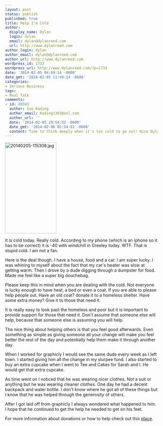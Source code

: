 ```yaml
---
layout: post
status: publish
published: true
title: Help I'm Cold
author:
  display_name: Dylan
  login: dylan
  email: dylan@dylanreed.com
  url: http://www.dylanreed.com
author_login: dylan
author_email: dylan@dylanreed.com
author_url: http://www.dylanreed.com
wordpress_id: 1733
wordpress_url: http://www.dylanreed.com/?p=1733
date: '2014-02-05 04:49:14 -0600'
date_gmt: '2014-02-05 11:49:14 -0600'
categories:
- Serious Business
tags:
- Real Talk
comments:
- id: 48343
  author: Sue Kading
  author_email: Kading1303@aol.com
  author_url: ''
  date: '2014-02-05 19:54:52 -0600'
  date_gmt: '2014-02-06 02:54:52 -0600'
  content: Time to think deeply when it's too cold to go out! Nice Dylan!
---
```

<p><a href="http://www.dylanreed.com/wp-content/uploads/2014/02/20140205-115308.jpg"><img class="size-full alignleft" alt="20140205-115308.jpg" src="http://www.dylanreed.com/wp-content/uploads/2014/02/20140205-115308.jpg" width="169" height="300" /></a></p>
<p>It is cold today. Really cold. According to my phone (which is an iphone so it has to be correct) it is -40 with windchill in Greeley today. WTF. That is stupid cold. I am not a fan.</p>
<p>Here is the deal though. I have a house, food and a car. I am super lucky. I was whining to myself about the fact that my car's heater was slow at getting warm. Then I drove by a dude digging through a dumpster for food. Made me feel like a super big douchebag.</p>
<p>Please keep this in mind when you are dealing with the cold. Not everyone is lucky enough to have heat, a bed or even a coat. If you are able to please help people out. Have an old coat? donate it to a homeless shelter. Have some extra money? Give it to those that need it.</p>
<p>It is really easy to look past the homeless and poor but it is important to provide support for those that need it. Don't assume that someone else will help, because that someone else is assuming you will help.</p>
<p>The nice thing about helping others is that you feel good afterwards. Even something as simple as giving someone all your change will make you feel better the rest of the day and potentially help them make it through another day.</p>
<p>When I worked for graphicly I would see the same dude every week as I left town. I started giving him all the change in my slurpee fund. I also started to buy an extra cupcake when I went to Tee and Cakes for Sarah and I. He would get that extra cupcake.</p>
<p>As time went on I noticed that he was wearing nicer clothes. Not a suit or anything but he was wearing cleaner clothes. One day he had a decent backpack and water bottle. I don't know where he got all of these things but I know that he was helped through the generosity of others.</p>
<p>After I got laid off from graphicly I always wondered what happened to him. I hope that he continued to get the help he needed to get on his feet.</p>
<p>For more information about donations or how to help check out this <a href="https://www.justgive.org/donations/help-homeless.jsp">place</a>.</p>
